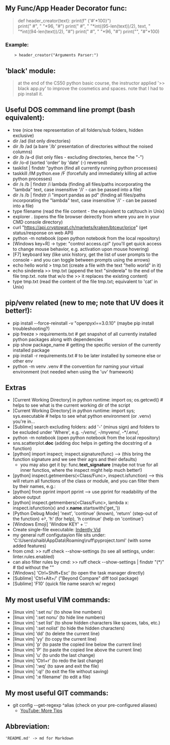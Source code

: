 


## My Func/App Header Decorator func:

> def header_creator(text):
> 	print(f" {'#'*100}")	
> 	print(" #", " "*96, "#")
> 	print(" #", " "*int((95-len(text))/2), text, " "*int((94-len(text))/2), "#")
> 	print(" #", " "*96, "#")
> 	print("", "#"*100)
>

### 	Example:
		> header_creator("Arguments Parser:")


## 'black' module:
> at the end of the CS50 python basic course, the instructor applied  '>> black app.py' to improve the cosmetics and spaces.
> note that I had to pip install it.


## Useful DOS command line prompt (bash equivalent):

 - tree     (nice tree representation of all folders/sub folders, hidden exclusive)
 - dir /ad  (list only directories)
 - dir /b /ad  (a bare '/b' presentation of directories without the noised columns)
 - dir /b /a-d (list only files - excluding directories, hence the "-")
 - dir /o-d  (sorted 'order' by 'date' (-) reversed)
 - tasklist | findstr "python (find all currently running python processes)
 - taskkill /IM python.exe /F (forcefully and immediately killing all active python processes)
 - dir /s /b | findstr /i lambda (finding all files/paths incorporating the "lambda" text, case insensitive '/i' - can be passed into a file)
 - dir /s /b | findstr /i "import pandas as pd" (finding all files/paths incorporating the "lambda" text, case insensitive '/i' - can be passed into a file)
 - type filename (read the file content - the equivalent to cat/touch in Unix)
 - explorer .  (opens the file browser deirectly from where you are in your CMD console directory)
 - curl "https://api.cryptowat.ch/markets/kraken/btceur/price"  (get status/response on web API)
 - python -m notebook (open python notebook from the local repository)
 - [Windows key+R] -> type: "control access.cpl" (you'll get quick access to change mouse behavior, e.g. activation upon mouse hovering)
 - [F7] keyboard key (like unix history, get the list of user prompts to the console - and you can toggle between prompts using the arrows)
 - echo hello world > tmp.txt (create a file with the text "hello world" in it)
 - echo sinderela >> tmp.txt (append the text "sinderela" to the end of the file tmp.txt. note that w/o the >> it replaces the existing content)
 - type tmp.txt (read the content of the file tmp.txt; equivalent to 'cat' in Unix)


## pip/venv related (new to me; note that UV does it better!):
 - pip install --force-reinstall -v "openpyxl==3.0.10" (maybe pip install troubleshooting?)
 - pip freeze > requirements.txt		# get snapshot of all currently installed python packages along with dependencies
 - pip show package_name				# getting the specific version of the currently installed package
 - pip install -r requirements.txt      # to be later installed by someone else or other env
 - python -m venv .venv					# the convention for naming your virtual environment (not needed when using the 'uv' framework)


## Extras
 - [Current Working Directory] in python runtime: import os; os.getcwd() # helps to see what is the current working dir of the script
 - [Current Working Directory] in python runtime: import sys; sys.executable # helps to see what python environment (or .venv) you're in...
 - [Sublime] search excluding folders: add '-' (minus sign) and folders to be excluded under 'Where', e.g. -*/venv/, -*/myvenv/, -*/.env/, 
 - python -m notebook (open python notebook from the local repository) 
 - sns.scatterplot.__doc__ (adding doc helps in getting the docstring of a function)
 - [python] import inspect; inspect.signature(func)   --> (this bring the function signature and we see their agrs and their defaults)
 	- you may also get it by: func.__text_signature__   (maybe not true for all inner functios, where the inspect might help much better!)
 - [python] inspect.getmembers(<Class/Func>, inspect.isfunction) --> this will return all functions of the class or module, and you can filter them by their names, e.g.:
 - [python] from pprint import pprint --> use pprint for readability of the above output
 - [python] inspect.getmembers(<Class/Func>, lambda x: inspect.isfunction(x) and x.__name__.startswith('get_'))
 - [Python Debug Mode] 'next', 'continue' (known), 'return' (step-out of the function) ↩️, 'h' (for help), 'h continue' (help on 'continue')
 - [Windows Emoji] 'Window KEY' + '.'
 - Create single-file executable: [Indently Vid](https://www.youtube.com/watch?v=bqNvkAfTvIc)
 - my general ruff configutayion file sits under: 'C:\Users\shaib\AppData\Roaming\ruff\pyproject.toml' (with some added features)
 - from cmd: >> ruff check --show-settings (to see all settings, under: linter.rules.enabled)
 - can also filter rules by cmd: >> ruff check --show-settings | findstr "(\*)"  # tbd without the "\"
 - [Windows] 'Ctrl+Shift+Esc' (to open the task manager directly)
 - [Sublime] 'Ctrl+Alt+/' ("Beyond Compare" diff tool package)
 - [Sublime] 'F10' (quick file name search w/ regex)



## My most useful VIM commands:
 - [linux vim] ':set nu' (to show line numbers)
 - [linux vim] ':set nonu' (to hide line numbers)
 - [linux vim] ':set list' (to show hidden characters like spaces, tabs, etc.)
 - [linux vim] ':set nolist' (to hide the hidden characters)
 - [linux vim] 'dd' (to delete the current line)
 - [linux vim] 'yy' (to copy the current line)
 - [linux vim] 'p' (to paste the copied line below the current line)
 - [linux vim] 'P' (to paste the copied line above the current line)
 - [linux vim] 'u' (to undo the last change)
 - [linux vim] 'Ctrl+r' (to redo the last change)
 - [linux vim] ':wq' (to save and exit the file)
 - [linux vim] ':q!' (to exit the file without saving)
 - [linux vim] ':e filename' (to edit a file)


## My most useful GIT commands:

 - git config --get-regexp ^alias (check on your pre-configured aliases)
 	- [YouTube: More Tips](https://www.youtube.com/watch?v=aolI_Rz0ZqY&t=437s)


## Abbreviation:
	'README.md' -> md for Markdown
